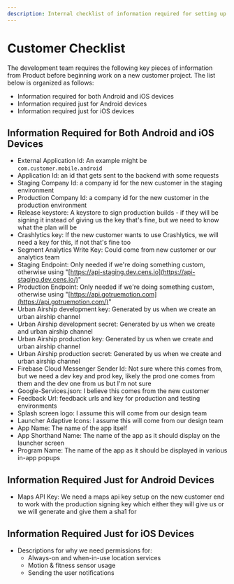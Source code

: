 ```yaml
---
description: Internal checklist of information required for setting up a new project
---
```


# Customer Checklist



  
The development team requires the following key pieces of information from Product before beginning work on a new customer project. The list below is organized as follows: 

* Information required for both Android and iOS devices
* Information required just for Android devices
* Information required just for iOS devices

## Information Required for Both Android and iOS Devices

* External Application Id: An example might be `com.customer.mobile.android`
* Application Id: an id that gets sent to the backend with some requests
* Staging Company Id: a company id for the new customer in the staging environment
* Production Company Id: a company id for the new customer in the production environment
* Release keystore: A keystore to sign production builds - if they will be signing it instead of giving us the key that's fine, but we need to know what the plan will be
* Crashlytics key: If the new customer wants to use Crashlytics, we will need a key for this, if not that's fine too
* Segment Analytics Write Key: Could come from new customer or our analytics team
* Staging Endpoint: Only needed if we're doing something custom, otherwise using "[https://api-staging.dev.cens.io](https://api-staging.dev.cens.io/)"
* Production Endpoint: Only needed if we're doing something custom, otherwise using "[https://api.gotruemotion.com](https://api.gotruemotion.com/)"
* Urban Airship development key: Generated by us when we create an urban airship channel
* Urban Airship development secret: Generated by us when we create and urban airship channel
* Urban Airship production key: Generated by us when we create and urban airship channel
* Urban Airship production secret: Generated by us when we create and urban airship channel
* Firebase Cloud Messenger Sender Id: Not sure where this comes from, but we need a dev key and prod key, likely the prod one comes from them and the dev one from us but I'm not sure
* Google-Services.json: I believe this comes from the new customer
* Feedback Url: feedback urls and key for production and testing environments
* Splash screen logo: I assume this will come from our design team
* Launcher Adaptive Icons: I assume this will come from our design team
* App Name: The name of the app itself
* App Shorthand Name: The name of the app as it should display on the launcher screen
* Program Name: The name of the app as it should be displayed in various in-app popups

#### 

## Information Required Just for Android Devices

* Maps API Key: We need a maps api key setup on the new customer end to work with the production signing key which either they will give us or we will generate and give them a sha1 for

#### 

## Information Required Just for iOS Devices

* Descriptions for why we need permissions for:
  * Always-on and when-in-use location services
  * Motion & fitness sensor usage
  * Sending the user notifications

